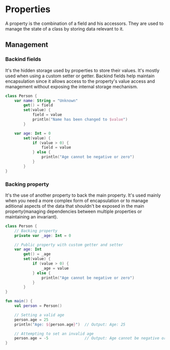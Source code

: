 # Properties

A property is the combination of a field and his accessors. They are used to manage
the state of a class by storing data relevant to it.

## Management

### Backind fields
 
It's the hidden storage used by properties to store their values. It's mostly 
used when using a custom setter or getter.
Backind fields help maintain encapsulation since it allows access to the property's
value access and management without exposing the internal storage mechanism.

```kotlin
class Person {
    var name: String = "Unknown"
        get() = field
        set(value) {
            field = value
            println("Name has been changed to $value")
        }

    var age: Int = 0
        set(value) {
            if (value > 0) {
                field = value
            } else {
                println("Age cannot be negative or zero")
            }
        }
}
```

### Backing property

It's the use of another property to back the main property. It's used mainly when
you need a more complex form of encapsulation or to manage aditional aspects of
the data that shouldn't be exposed in the main property(managing dependencies 
between multiple properties or maintaining an invariant).

```kotlin
class Person {
    // Backing property
    private var _age: Int = 0

    // Public property with custom getter and setter
    var age: Int
        get() = _age
        set(value) {
            if (value > 0) {
                _age = value
            } else {
                println("Age cannot be negative or zero")
            }
        }
}

fun main() {
    val person = Person()

    // Setting a valid age
    person.age = 25
    println("Age: ${person.age}")  // Output: Age: 25

    // Attempting to set an invalid age
    person.age = -5                // Output: Age cannot be negative or zero
}
```

